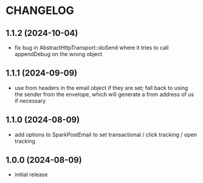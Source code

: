 CHANGELOG
=========

1.1.2 (2024-10-04)
------------------

* fix bug in AbstractHttpTransport::doSend where it tries to call appendDebug on the wrong object

1.1.1 (2024-09-09)
------------------

* use from headers in the email object if they are set; fall back to using the sender from the envelope, 
  which will generate a from address of us if necessary

1.1.0 (2024-08-09)
------------------

* add options to SparkPostEmail to set transactional / click tracking / open tracking

1.0.0 (2024-08-09)
------------------

* initial release
